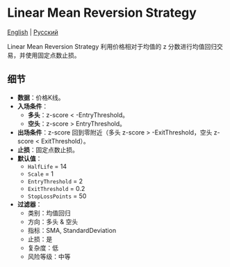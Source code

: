 # Linear Mean Reversion Strategy
[English](README.md) | [Русский](README_ru.md)

Linear Mean Reversion Strategy 利用价格相对于均值的 z 分数进行均值回归交易，并使用固定点数止损。

## 细节
- **数据**：价格K线。
- **入场条件**：
  - **多头**：z-score < -EntryThreshold。
  - **空头**：z-score > EntryThreshold。
- **出场条件**：z-score 回到零附近（多头 z-score > -ExitThreshold，空头 z-score < ExitThreshold）。
- **止损**：固定点数止损。
- **默认值**：
  - `HalfLife` = 14
  - `Scale` = 1
  - `EntryThreshold` = 2
  - `ExitThreshold` = 0.2
  - `StopLossPoints` = 50
- **过滤器**：
  - 类别：均值回归
  - 方向：多头 & 空头
  - 指标：SMA, StandardDeviation
  - 止损：是
  - 复杂度：低
  - 风险等级：中等
